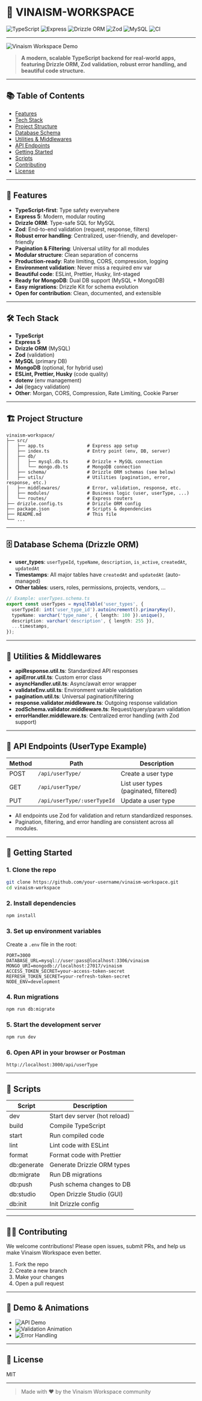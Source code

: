 # 🍇 VINAISM-WORKSPACE

![TypeScript](https://img.shields.io/badge/TypeScript-4.x-blue?logo=typescript)
![Express](https://img.shields.io/badge/Express-5.x-lightgrey?logo=express)
![Drizzle ORM](https://img.shields.io/badge/Drizzle-ORM-green?logo=data)
![Zod](https://img.shields.io/badge/Zod-Validation-purple?logo=zod)
![MySQL](https://img.shields.io/badge/MySQL-Database-blue?logo=mysql)
![CI](https://img.shields.io/badge/CI-Passing-brightgreen)

---

![Vinaism Workspace Demo](demo.gif)

> **A modern, scalable TypeScript backend for real-world apps, featuring Drizzle ORM, Zod validation, robust error handling, and beautiful code structure.**

---

## 📚 Table of Contents
- [Features](#features)
- [Tech Stack](#tech-stack)
- [Project Structure](#project-structure)
- [Database Schema](#database-schema)
- [Utilities & Middlewares](#utilities--middlewares)
- [API Endpoints](#api-endpoints)
- [Getting Started](#getting-started)
- [Scripts](#scripts)
- [Contributing](#contributing)
- [License](#license)

---

## 🚀 Features
- **TypeScript-first**: Type safety everywhere
- **Express 5**: Modern, modular routing
- **Drizzle ORM**: Type-safe SQL for MySQL
- **Zod**: End-to-end validation (request, response, filters)
- **Robust error handling**: Centralized, user-friendly, and developer-friendly
- **Pagination & Filtering**: Universal utility for all modules
- **Modular structure**: Clean separation of concerns
- **Production-ready**: Rate limiting, CORS, compression, logging
- **Environment validation**: Never miss a required env var
- **Beautiful code**: ESLint, Prettier, Husky, lint-staged
- **Ready for MongoDB**: Dual DB support (MySQL + MongoDB)
- **Easy migrations**: Drizzle Kit for schema evolution
- **Open for contribution**: Clean, documented, and extensible

---

## 🛠️ Tech Stack
- **TypeScript**
- **Express 5**
- **Drizzle ORM** (MySQL)
- **Zod** (validation)
- **MySQL** (primary DB)
- **MongoDB** (optional, for hybrid use)
- **ESLint, Prettier, Husky** (code quality)
- **dotenv** (env management)
- **Joi** (legacy validation)
- **Other**: Morgan, CORS, Compression, Rate Limiting, Cookie Parser

---

## 🏗️ Project Structure
```text
vinaism-workspace/
├── src/
│   ├── app.ts                # Express app setup
│   ├── index.ts              # Entry point (env, DB, server)
│   ├── db/
│   │   ├── mysql.db.ts       # Drizzle + MySQL connection
│   │   └── mongo.db.ts       # MongoDB connection
│   ├── schema/               # Drizzle ORM schemas (see below)
│   ├── utils/                # Utilities (pagination, error, response, etc.)
│   ├── middlewares/          # Error, validation, response, etc.
│   ├── modules/              # Business logic (user, userType, ...)
│   └── routes/               # Express routers
├── drizzle.config.ts         # Drizzle ORM config
├── package.json              # Scripts & dependencies
├── README.md                 # This file
└── ...
```

---

## 🗄️ Database Schema (Drizzle ORM)
- **user_types**: `userTypeId`, `typeName`, `description`, `is_active`, `createdAt`, `updatedAt`
- **Timestamps**: All major tables have `createdAt` and `updatedAt` (auto-managed)
- **Other tables**: users, roles, permissions, projects, vendors, ...

```ts
// Example: userTypes.schema.ts
export const userTypes = mysqlTable('user_types', {
  userTypeId: int('user_type_id').autoincrement().primaryKey(),
  typeName: varchar('type_name', { length: 100 }).unique(),
  description: varchar('description', { length: 255 }),
  ...timestamps,
});
```

---

## 🧰 Utilities & Middlewares
- **apiResponse.util.ts**: Standardized API responses
- **apiError.util.ts**: Custom error class
- **asyncHandler.util.ts**: Async/await error wrapper
- **validateEnv.util.ts**: Environment variable validation
- **pagination.util.ts**: Universal pagination/filtering
- **response.validator.middleware.ts**: Outgoing response validation
- **zodSchema.validator.middleware.ts**: Request/query/param validation
- **errorHandler.middleware.ts**: Centralized error handling (with Zod support)

---

## 🔗 API Endpoints (UserType Example)
| Method | Path                | Description                |
|--------|---------------------|----------------------------|
| POST   | `/api/userType/`    | Create a user type         |
| GET    | `/api/userType/`    | List user types (paginated, filtered) |
| PUT    | `/api/userType/:userTypeId` | Update a user type         |

- All endpoints use Zod for validation and return standardized responses.
- Pagination, filtering, and error handling are consistent across all modules.

---

## 🏁 Getting Started

### 1. **Clone the repo**
```bash
git clone https://github.com/your-username/vinaism-workspace.git
cd vinaism-workspace
```

### 2. **Install dependencies**
```bash
npm install
```

### 3. **Set up environment variables**
Create a `.env` file in the root:
```env
PORT=3000
DATABASE_URL=mysql://user:pass@localhost:3306/vinaism
MONGO_URI=mongodb://localhost:27017/vinaism
ACCESS_TOKEN_SECRET=your-access-token-secret
REFRESH_TOKEN_SECRET=your-refresh-token-secret
NODE_ENV=development
```

### 4. **Run migrations**
```bash
npm run db:migrate
```

### 5. **Start the development server**
```bash
npm run dev
```

### 6. **Open API in your browser or Postman**
```
http://localhost:3000/api/userType
```

---

## 📜 Scripts
| Script            | Description                        |
|-------------------|------------------------------------|
| dev               | Start dev server (hot reload)      |
| build             | Compile TypeScript                 |
| start             | Run compiled code                  |
| lint              | Lint code with ESLint              |
| format            | Format code with Prettier          |
| db:generate       | Generate Drizzle ORM types         |
| db:migrate        | Run DB migrations                  |
| db:push           | Push schema changes to DB          |
| db:studio         | Open Drizzle Studio (GUI)          |
| db:init           | Init Drizzle config                |

---

## 🧑‍💻 Contributing
We welcome contributions! Please open issues, submit PRs, and help us make Vinaism Workspace even better.

1. Fork the repo
2. Create a new branch
3. Make your changes
4. Open a pull request

---

## 📸 Demo & Animations
- ![API Demo](api-demo.gif)
- ![Validation Animation](validation.gif)
- ![Error Handling](error-handling.gif)

---

## 📄 License
MIT

---

> Made with ❤️ by the Vinaism Workspace community 